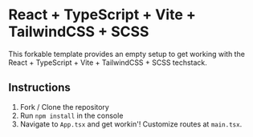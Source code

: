 # React + TypeScript + Vite + TailwindCSS + SCSS

This forkable template provides an empty setup to get working with the React + TypeScript + Vite + TailwindCSS + SCSS techstack.

## Instructions

1. Fork / Clone the repository
2. Run `npm install` in the console
3. Navigate to `App.tsx` and get workin'! Customize routes at `main.tsx`.
